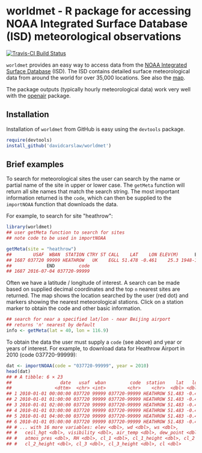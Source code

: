 
<!-- Edit the README.Rmd only!!! The README.md is generated automatically from README.Rmd. -->
worldmet - R package for accessing NOAA Integrated Surface Database (ISD) meteorological observations
=====================================================================================================

[![Travis-CI Build Status](https://travis-ci.org/davidcarslaw/worldmet.svg?branch=master)](https://travis-ci.org/davidcarslaw/worldmet)

`worldmet` provides an easy way to access data from the [NOAA Integrated Surface Database](https://www.ncdc.noaa.gov/isd) (ISD). The ISD contains detailed surface meteorological data from around the world for over 35,000 locations. See also the [map](https://gis.ncdc.noaa.gov/map/viewer/#app=cdo&cfg=cdo&theme=hourly&layers=1).

The package outputs (typically hourly meteorological data) work very well with the [openair](https://github.com/davidcarslaw/openair) package.

Installation
------------

Installation of `worldmet` from GitHub is easy using the `devtools` package.

``` r
require(devtools)
install_github('davidcarslaw/worldmet')
```

Brief examples
--------------

To search for meteorological sites the user can search by the name or partial name of the site in upper or lower case. The `getMeta` function will return all site names that match the search string. The most important information returned is the `code`, which can then be supplied to the `importNOAA` function that downloads the data.

For example, to search for site "heathrow":

``` r
library(worldmet)
## user getMeta function to search for sites
## note code to be used in importNOAA

getMeta(site = "heathrow")
##        USAF  WBAN  STATION CTRY ST CALL    LAT    LON ELEV(M)      BEGIN
## 1687 037720 99999 HEATHROW   UK    EGLL 51.478 -0.461    25.3 1948-12-01
##             END         code
## 1687 2016-07-04 037720-99999
```

Often we have a latitude / longitude of interest. A search can be made based on supplied decimal coordinates and the top `n` nearest sites are returned. The map shows the location searched by the user (red dot) and markers showing the nearest meteorological stations. Click on a station marker to obtain the code and other basic information.

``` r
## search for near a specified lat/lon - near Beijing airport
## returns 'n' nearest by default
info <- getMeta(lat = 40, lon = 116.9)
```

<!--html_preserve-->

<script type="application/json" data-for="htmlwidget-4aae08a8dcbdfe001f3a">{"x":{"calls":[{"method":"addTiles","args":["http://{s}.tile.openstreetmap.org/{z}/{x}/{y}.png",null,null,{"minZoom":0,"maxZoom":18,"maxNativeZoom":null,"tileSize":256,"subdomains":"abc","errorTileUrl":"","tms":false,"continuousWorld":false,"noWrap":false,"zoomOffset":0,"zoomReverse":false,"opacity":1,"zIndex":null,"unloadInvisibleTiles":null,"updateWhenIdle":null,"detectRetina":false,"reuseTiles":false,"attribution":"&copy; <a href=\"http://openstreetmap.org\">OpenStreetMap\u003c/a> contributors, <a href=\"http://creativecommons.org/licenses/by-sa/2.0/\">CC-BY-SA\u003c/a>"}]},{"method":"addMarkers","args":[[40.08,39.1,39.124,39.65,40.417,41.2,40.967,40.4,39.433,38.733],[116.585,117.167,117.346,118.1,115.5,116.633,117.917,118.95,118.9,115.483],null,null,null,{"clickable":true,"draggable":false,"keyboard":true,"title":"","alt":"","zIndexOffset":0,"opacity":1,"riseOnHover":false,"riseOffset":250},["BEIJING - CAPITAL INTERNATIONAL AIRPORT<br/>Code: 545110-99999<br/>Start: 1945-10-31<br/>End: 2016-07-04<br/>Distance (km) 28.3","TIANJIN<br/>Code: 545270-99999<br/>Start: 1956-08-20<br/>End: 2016-07-04<br/>Distance (km) 102.7","BINHAI<br/>Code: 545273-99999<br/>Start: 1981-11-25<br/>End: 2016-07-04<br/>Distance (km) 104.6","TANGSHAN<br/>Code: 545340-99999<br/>Start: 1956-08-20<br/>End: 2016-07-04<br/>Distance (km) 109.6","HUAILAI<br/>Code: 544050-99999<br/>Start: 1956-08-20<br/>End: 2016-07-04<br/>Distance (km) 127.6","FENGNING<br/>Code: 543080-99999<br/>Start: 1957-06-01<br/>End: 2016-07-04<br/>Distance (km) 135.3","CHENGDE<br/>Code: 544230-99999<br/>Start: 1956-08-20<br/>End: 2016-07-04<br/>Distance (km) 137.7","QINGLONG<br/>Code: 544360-99999<br/>Start: 1957-06-02<br/>End: 2016-07-04<br/>Distance (km) 179.7","LETING<br/>Code: 545390-99999<br/>Start: 1957-06-01<br/>End: 2016-07-04<br/>Distance (km) 182.3","BAODING<br/>Code: 546020-99999<br/>Start: 1956-08-20<br/>End: 2016-07-04<br/>Distance (km) 186.2"],null,null,null,null]},{"method":"addCircles","args":[40,116.9,200,null,null,{"lineCap":null,"lineJoin":null,"clickable":true,"pointerEvents":null,"className":"","stroke":true,"color":"red","weight":20,"opacity":0.5,"fill":true,"fillColor":"red","fillOpacity":0.2,"dashArray":null},"Search location<br/>Lat = 40<br/>Lon = 116.9",null,null]}],"limits":{"lat":[38.733,41.2],"lng":[115.483,118.95]}},"evals":[],"jsHooks":[]}</script>
<!--/html_preserve-->
To obtain the data the user must supply a `code` (see above) and year or years of interest. For example, to download data for Heathrow Airport in 2010 (code 037720-99999):

``` r
dat <- importNOAA(code = "037720-99999", year = 2010)
head(dat)
## # A tibble: 6 × 23
##                  date   usaf  wban         code  station    lat   lon
##                <dttm>  <chr> <int>        <chr>    <chr>  <dbl> <dbl>
## 1 2010-01-01 00:00:00 037720 99999 037720-99999 HEATHROW 51.483 -0.45
## 2 2010-01-01 01:00:00 037720 99999 037720-99999 HEATHROW 51.483 -0.45
## 3 2010-01-01 02:00:00 037720 99999 037720-99999 HEATHROW 51.483 -0.45
## 4 2010-01-01 03:00:00 037720 99999 037720-99999 HEATHROW 51.483 -0.45
## 5 2010-01-01 04:00:00 037720 99999 037720-99999 HEATHROW 51.483 -0.45
## 6 2010-01-01 05:00:00 037720 99999 037720-99999 HEATHROW 51.483 -0.45
## # ... with 16 more variables: elev <dbl>, wd <dbl>, ws <dbl>,
## #   ceil_hgt <dbl>, visibility <dbl>, air_temp <dbl>, dew_point <dbl>,
## #   atmos_pres <dbl>, RH <dbl>, cl_1 <dbl>, cl_1_height <dbl>, cl_2 <dbl>,
## #   cl_2_height <dbl>, cl_3 <dbl>, cl_3_height <dbl>, cl <dbl>
```
